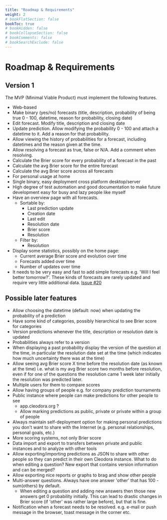 ```yaml
---
title: "Roadmap & Requirements"
weight: 2
# bookFlatSection: false
bookToc: true
# bookHidden: false
# bookCollapseSection: false
# bookComments: false
# bookSearchExclude: false
---
```


# Roadmap & Requirements

## Version 1

The MVP (Minimal Viable Product) must implement the following features.

* Web-based
* Make binary (yes/no) forecasts (title, description, probability of being
  true 0 - 100, datetime, reason for probability, closing date)
* Edit forecast. Modify title, description and closing date
* Update prediction. Allow modifying the probability 0 - 100 and attach a
  datetime to it. Add a reason for that probability.
* Allow viewing the history of probabilities for a forecast, including
  datetimes and the reason given at the time.
* Allow resolving a forecast as true, false or N/A. Add a comment when
  resolving.
* Calculate the Brier score for every probability of a forecast in the past
* Calculate the avg Brier score for the entire forecast
* Calculate the avg Brier score across all forecasts
* For personal usage at home
* Single binary, easy deployment cross platform desktop/server
* High degree of test automation and good documentation to make future
  development easy for busy and lazy people like myself
* Have an overview page with all forecasts.
	* Sortable by:
		* Last prediction update
		* Creation date
		* Last edit
		* Resolution date
		* Brier score
		* Resolution
	* Filter by:
		* Resolution
* Display some statistics, possibly on the home page:
	* Current average Brier score and evolution over time
	* Forecasts added over time
	* Number of updates over time
* It needs to be very easy and fast to add simple forecasts e.g. 'Will I feel
  better tomorrow?'. These kinds of forecasts are rarely updated and require
  very little additional data.
  [Issue #20](https://github.com/cleodora-forecasting/cleodora/issues/20)


## Possible later features

* Allow choosing the datetime (default: now) when updating the probability of a
  prediction
* Have some kind of categories, possibly hierarchical to see Brier score for
  categories
* Version predictions whenever the title, description or resolution date is
  updated
* Probabilities always refer to a version
* When displaying a past probability display the version of the question at the
  time, in particular the resolution date set at the time (which indicates how
  much uncertainty there was at the time)
* Allow seeing avg Brier score X time before the resolution date (as known at
  the time) i.e. what is my avg Brier score two months before resolution, even
  if for one of the questions the resolution came 1 week later initially the
  resolution was predicted later.
* Multiple users for them to compare scores
* Allow having groups of people e.g. for company prediction tournaments
* Public instance where people can make predictions for other people to see
	* app.cleodora.org ?
    * Allow marking predictions as public, private or private within a group of
      people
* Always maintain self-deployment option for making personal predictions you
  don't want to share with the Internet (e.g. personal relationships, personal
  goals, etc.)
* More scoring systems, not only Brier score
* Data import and export to transfers between private and public instances and
  to analyze with other tools
* Allow exporting/importing predictions as JSON to share with other people so
  they can predict in their own Cleodora instance. What to do when editing a
  question? New export that contains version information and can be merged?
* Allow exporting nice reports or graphs to brag and show other people
* Multi-answer questions. Always have one answer 'other' that has 100 -
  sum(others) by default.
    * When editing a question and adding new answers then those new answers get
      0 probability initially. This can lead to drastic changes in Brier score
      (if 'other' was rather large before), but that is fine.
* Notification when a forecast needs to be resolved. e.g. e-mail or push
  message in the browser, toast message in the corner etc.
